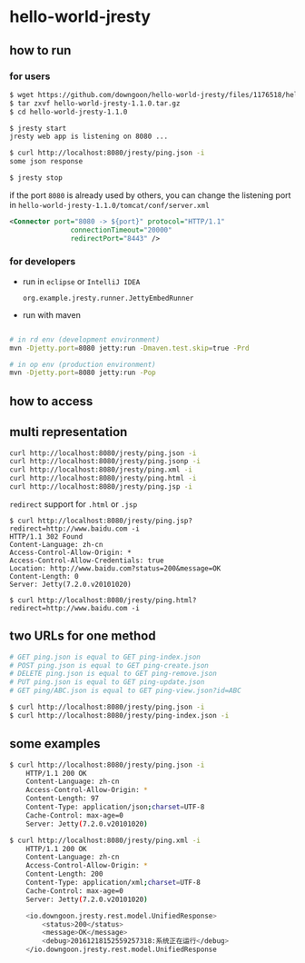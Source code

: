 # hello-world-jresty

## how to run

### for users

``` bash
$ wget https://github.com/downgoon/hello-world-jresty/files/1176518/hello-world-jresty-1.1.0.tar.gz
$ tar zxvf hello-world-jresty-1.1.0.tar.gz
$ cd hello-world-jresty-1.1.0

$ jresty start
jresty web app is listening on 8080 ...

$ curl http://localhost:8080/jresty/ping.json -i
some json response

$ jresty stop
```

if the port ``8080`` is already used by others, you can change the listening port in  ``hello-world-jresty-1.1.0/tomcat/conf/server.xml``


``` xml
<Connector port="8080 -> ${port}" protocol="HTTP/1.1"
               connectionTimeout="20000"
               redirectPort="8443" />
```


### for developers

- run in ``eclipse`` or ``IntelliJ IDEA``

	``org.example.jresty.runner.JettyEmbedRunner``

- run with maven

``` bash

# in rd env (development environment)
mvn -Djetty.port=8080 jetty:run -Dmaven.test.skip=true -Prd

# in op env (production environment)
mvn -Djetty.port=8080 jetty:run -Pop
```

## how to access

## multi representation

``` bash
curl http://localhost:8080/jresty/ping.json -i
curl http://localhost:8080/jresty/ping.jsonp -i
curl http://localhost:8080/jresty/ping.xml -i
curl http://localhost:8080/jresty/ping.html -i
curl http://localhost:8080/jresty/ping.jsp -i
```

``redirect`` support for ``.html`` or ``.jsp``

```
$ curl http://localhost:8080/jresty/ping.jsp?redirect=http://www.baidu.com -i
HTTP/1.1 302 Found
Content-Language: zh-cn
Access-Control-Allow-Origin: *
Access-Control-Allow-Credentials: true
Location: http://www.baidu.com?status=200&message=OK
Content-Length: 0
Server: Jetty(7.2.0.v20101020)

$ curl http://localhost:8080/jresty/ping.html?redirect=http://www.baidu.com -i

```

## two URLs for one method

``` bash
# GET ping.json is equal to GET ping-index.json
# POST ping.json is equal to GET ping-create.json
# DELETE ping.json is equal to GET ping-remove.json
# PUT ping.json is equal to GET ping-update.json
# GET ping/ABC.json is equal to GET ping-view.json?id=ABC

$ curl http://localhost:8080/jresty/ping.json -i
$ curl http://localhost:8080/jresty/ping-index.json -i
```

## some examples

``` bash
$ curl http://localhost:8080/jresty/ping.json -i
	HTTP/1.1 200 OK
	Content-Language: zh-cn
	Access-Control-Allow-Origin: *
	Content-Length: 97
	Content-Type: application/json;charset=UTF-8
	Cache-Control: max-age=0
	Server: Jetty(7.2.0.v20101020)

$ curl http://localhost:8080/jresty/ping.xml -i
	HTTP/1.1 200 OK
	Content-Language: zh-cn
	Access-Control-Allow-Origin: *
	Content-Length: 200
	Content-Type: application/xml;charset=UTF-8
	Cache-Control: max-age=0
	Server: Jetty(7.2.0.v20101020)

	<io.downgoon.jresty.rest.model.UnifiedResponse>
  		<status>200</status>
  		<message>OK</message>
  		<debug>20161218152559257318:系统正在运行</debug>
	</io.downgoon.jresty.rest.model.UnifiedResponse
```
